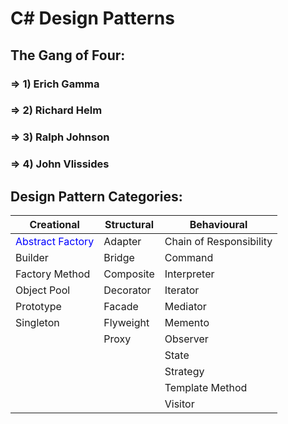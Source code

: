 # C# Design Patterns

## The Gang of Four:
### => 1) Erich Gamma
### => 2) Richard Helm
### => 3) Ralph Johnson
### => 4) John Vlissides

## Design Pattern Categories:
| Creational | Structural | Behavioural |
|------------|------------|-------------|
| <span style="color: blue;">Abstract Factory</span> | Adapter | Chain of Responsibility |
| Builder | Bridge | Command |
| Factory Method | Composite | Interpreter |
| Object Pool | Decorator | Iterator |
| Prototype | Facade | Mediator |
| Singleton | Flyweight | Memento |
|| Proxy | Observer |
||| State |
||| Strategy |
||| Template Method |
||| Visitor |

